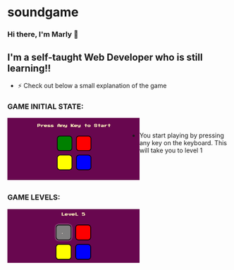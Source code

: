 # soundgame
### Hi there, I'm Marly 👋 


## I'm a self-taught Web Developer who is still learning!!

- ⚡ Check out below a small explanation of the game


### GAME INITIAL STATE:

<img align="left" alt="Initial state" width="300px" src="Screenshots/Screenshot (10).png">
<br/>

 - You start playing by pressing any key on the keyboard. This will take you to level 1
<br/>
<br/>
<br/>

### GAME LEVELS:

<img align="left" alt="First stage of the game" width="300px" src="Screenshots/Animation.gif">



